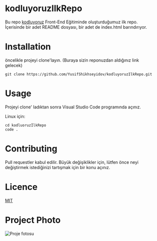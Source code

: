 # kodluyoruzIlkRepo

Bu repo [kodluyoruz](https://github.com/YusifShikhseyidov/kodluyoruzIlkRepo.git) Front-End Eğitiminde oluşturduğumuz ilk repo. İçerisinde bir adet README dosyası, bir adet de index.html barındırıyor.

# Installation

öncelikle projeyi clone'layın. (Buraya sizin reponuzdan aldığınız link gelecek)

` git clone https://github.com/YusifShikhseyidov/kodluyoruzIlkRepo.git `

# Usage 

Projeyi clone' ladıktan sonra Visual Studio Code programında açınız. 

Linux için: 

``` 
cd kodluoruzİlkRepo 
code . 
```
# Contributing

Pull requestler kabul edilir. Büyük değişiklikler için, lütfen önce neyi değiştirmek istediğinizi tartışmak için bir konu açınız.

# Licence 

[MIT](https://choosealicense.com/licenses/mit/)

# Project Photo

![Proje fotosu](./İmages/ProjeFotosu.png)
